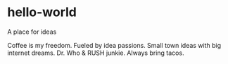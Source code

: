 # hello-world

A place for ideas

Coffee is my freedom. Fueled by idea passions.
Small town ideas with big internet dreams.
Dr. Who & RUSH junkie.
Always bring tacos.
